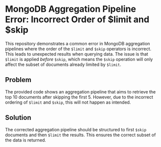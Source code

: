 # MongoDB Aggregation Pipeline Error: Incorrect Order of $limit and $skip
This repository demonstrates a common error in MongoDB aggregation pipelines where the order of the `$limit` and `$skip` operators is incorrect. This leads to unexpected results when querying data. The issue is that `$limit` is applied *before* `$skip`, which means the `$skip` operation will only affect the subset of documents already limited by `$limit`.

## Problem
The provided code shows an aggregation pipeline that aims to retrieve the top 10 documents after skipping the first 5. However, due to the incorrect ordering of `$limit` and `$skip`, this will not happen as intended.

## Solution
The corrected aggregation pipeline should be structured to first `$skip` documents and then `$limit` the results. This ensures the correct subset of the data is returned.